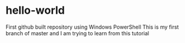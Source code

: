 # hello-world
First github built repository using Windows PowerShell
This is my first branch of master and I am trying to learn from this tutorial

